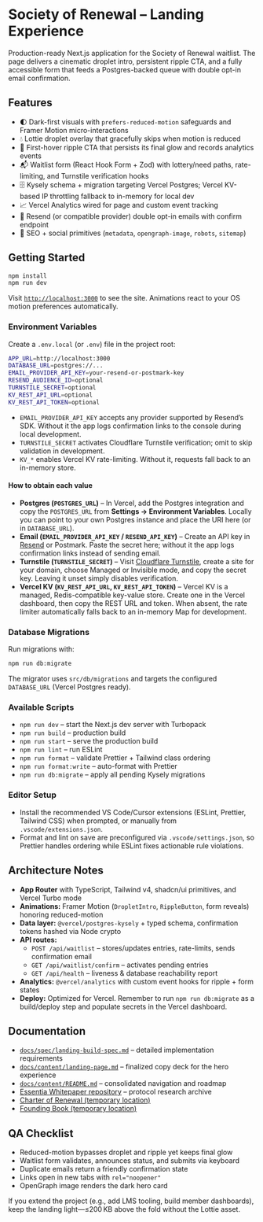 # Society of Renewal – Landing Experience

Production-ready Next.js application for the Society of Renewal waitlist. The page delivers a cinematic droplet intro, persistent ripple CTA, and a fully accessible form that feeds a Postgres-backed queue with double opt-in email confirmation.

## Features

- 🌓 Dark-first visuals with `prefers-reduced-motion` safeguards and Framer Motion micro-interactions
- 💧 Lottie droplet overlay that gracefully skips when motion is reduced
- 🌊 First-hover ripple CTA that persists its final glow and records analytics events
- 📬 Waitlist form (React Hook Form + Zod) with lottery/need paths, rate-limiting, and Turnstile verification hooks
- 🗄️ Kysely schema + migration targeting Vercel Postgres; Vercel KV-based IP throttling fallback to in-memory for local dev
- 📈 Vercel Analytics wired for page and custom event tracking
- 📮 Resend (or compatible provider) double opt-in emails with confirm endpoint
- 🔐 SEO + social primitives (`metadata`, `opengraph-image`, `robots`, `sitemap`)

## Getting Started

```bash
npm install
npm run dev
```

Visit [`http://localhost:3000`](http://localhost:3000) to see the site. Animations react to your OS motion preferences automatically.

### Environment Variables

Create a `.env.local` (or `.env`) file in the project root:

```bash
APP_URL=http://localhost:3000
DATABASE_URL=postgres://...
EMAIL_PROVIDER_API_KEY=your-resend-or-postmark-key
RESEND_AUDIENCE_ID=optional
TURNSTILE_SECRET=optional
KV_REST_API_URL=optional
KV_REST_API_TOKEN=optional
```

- `EMAIL_PROVIDER_API_KEY` accepts any provider supported by Resend’s SDK. Without it the app logs confirmation links to the console during local development.
- `TURNSTILE_SECRET` activates Cloudflare Turnstile verification; omit to skip validation in development.
- `KV_*` enables Vercel KV rate-limiting. Without it, requests fall back to an in-memory store.

#### How to obtain each value

- **Postgres (`POSTGRES_URL`)** – In Vercel, add the Postgres integration and copy the `POSTGRES_URL` from **Settings → Environment Variables**. Locally you can point to your own Postgres instance and place the URI here (or in `DATABASE_URL`).
- **Email (`EMAIL_PROVIDER_API_KEY` / `RESEND_API_KEY`)** – Create an API key in [Resend](https://resend.com/dashboard/api-keys) or Postmark. Paste the secret here; without it the app logs confirmation links instead of sending email.
- **Turnstile (`TURNSTILE_SECRET`)** – Visit [Cloudflare Turnstile](https://dash.cloudflare.com/?to=/:account/turnstile), create a site for your domain, choose Managed or Invisible mode, and copy the secret key. Leaving it unset simply disables verification.
- **Vercel KV (`KV_REST_API_URL`, `KV_REST_API_TOKEN`)** – Vercel KV is a managed, Redis-compatible key-value store. Create one in the Vercel dashboard, then copy the REST URL and token. When absent, the rate limiter automatically falls back to an in-memory Map for development.

### Database Migrations

Run migrations with:

```bash
npm run db:migrate
```

The migrator uses `src/db/migrations` and targets the configured `DATABASE_URL` (Vercel Postgres ready).

### Available Scripts

- `npm run dev` – start the Next.js dev server with Turbopack
- `npm run build` – production build
- `npm run start` – serve the production build
- `npm run lint` – run ESLint
- `npm run format` – validate Prettier + Tailwind class ordering
- `npm run format:write` – auto-format with Prettier
- `npm run db:migrate` – apply all pending Kysely migrations

### Editor Setup

- Install the recommended VS Code/Cursor extensions (ESLint, Prettier, Tailwind CSS) when prompted, or manually from `.vscode/extensions.json`.
- Format and lint on save are preconfigured via `.vscode/settings.json`, so Prettier handles ordering while ESLint fixes actionable rule violations.

## Architecture Notes

- **App Router** with TypeScript, Tailwind v4, shadcn/ui primitives, and Vercel Turbo mode
- **Animations:** Framer Motion (`DropletIntro`, `RippleButton`, form reveals) honoring reduced-motion
- **Data layer:** `@vercel/postgres-kysely` + typed schema, confirmation tokens hashed via Node crypto
- **API routes:**
  - `POST /api/waitlist` – stores/updates entries, rate-limits, sends confirmation email
  - `GET /api/waitlist/confirm` – activates pending entries
  - `GET /api/health` – liveness & database reachability report
- **Analytics:** `@vercel/analytics` with custom event hooks for ripple + form states
- **Deploy:** Optimized for Vercel. Remember to run `npm run db:migrate` as a build/deploy step and populate secrets in the Vercel dashboard.

## Documentation

- [`docs/spec/landing-build-spec.md`](docs/spec/landing-build-spec.md) – detailed implementation requirements
- [`docs/content/landing-page.md`](docs/content/landing-page.md) – finalized copy deck for the hero experience
- [`docs/content/README.md`](docs/content/README.md) – consolidated navigation and roadmap
- [Essentia Whitepaper repository](https://github.com/SocietyOfRenewal/essentia) – protocol research archive
- [Charter of Renewal (temporary location)](https://github.com/SocietyOfRenewal/societyofrenewal/blob/main/docs/charter/README.md)
- [Founding Book (temporary location)](https://github.com/SocietyOfRenewal/societyofrenewal/blob/main/docs/founding-book/README.md)

## QA Checklist

- Reduced-motion bypasses droplet and ripple yet keeps final glow
- Waitlist form validates, announces status, and submits via keyboard
- Duplicate emails return a friendly confirmation state
- Links open in new tabs with `rel="noopener"`
- OpenGraph image renders the dark hero card

If you extend the project (e.g., add LMS tooling, build member dashboards), keep the landing light—≤200 KB above the fold without the Lottie asset.
